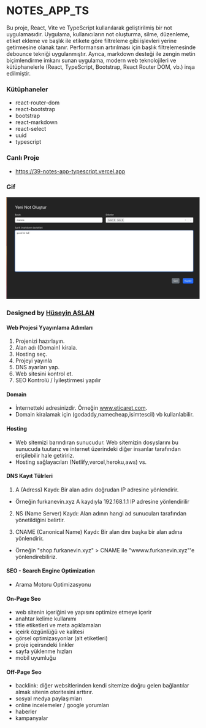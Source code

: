 # NOTES_APP_TS

Bu proje, React, Vite ve TypeScript kullanılarak geliştirilmiş bir not uygulamasıdır. Uygulama, kullanıcıların not oluşturma, silme, düzenleme, etiket ekleme ve başlık ile etikete göre filtreleme gibi işlevleri yerine getirmesine olanak tanır. Performansın artırılması için başlık filtrelemesinde debounce tekniği uygulanmıştır. Ayrıca, markdown desteği ile zengin metin biçimlendirme imkanı sunan uygulama, modern web teknolojileri ve kütüphanelerle (React, TypeScript, Bootstrap, React Router DOM, vb.) inşa edilmiştir.


### Kütüphaneler

- react-router-dom
- react-bootstrap
- bootstrap
- react-markdown
- react-select
- uuid
- typescript

### Canlı Proje 

- https://39-notes-app-typescript.vercel.app

### Gif

![](./public/Aug-25-2024%2021-53-06.gif) 

###  Designed by <a href="https://www.linkedin.com/in/huseyin-aslan-128519203/" target="_blank">Hüseyin ASLAN</a>













#### Web Projesi Yyayınlama Adımları

1. Projenizi hazırlayın.
2. Alan adı (Domain) kirala.
3. Hosting seç.
4. Projeyi yayınla
5. DNS ayarları yap.
6. Web sitesini kontrol et.
7. SEO Kontrolü / İyileştirmesi yapılır

#### Domain

- İnternetteki adresinizdir. Örneğin www.eticaret.com.
- Domain kiralamak için (godaddy,namecheap,isimtescil) vb kullanlabilir.

#### Hosting

- Web sitemizi barındıran sunucudur. Web sitemizin dosyslarını bu sunucuda tuutarız ve internet üzerindeki diğer insanlar tarafından erişilebilir hale getiririz.
- Hosting sağlayacıları (Netlify,vercel,heroku,aws) vs.

#### DNS Kayıt Tülrleri

1. A (Adress) Kaydı: Bir alan adını doğrudan IP adresine yönlendirir.

- Örneğin furkanevin.xyz A kaydıyla 192.168.1.1 IP adresine yönlendirilir

2. NS (Name Server) Kaydı: Alan adının hangi ad sunucuları tarafından yönetildiğini belirtir.

3. CNAME (Canonical Name) Kaydı: Bir alan dını başka bir alan adına yönlendirir.

- Örneğin "shop.furkanevin.xyz" > CNAME ile "wwww.furkanevin.xyz"'e yönlendirebiliriz.

#### SEO - Search Engine Optimization

- Arama Motoru Optimizasyonu

#### On-Page Seo

- web sitenin içeriğini ve yapısını optimize etmeye içerir
- anahtar kelime kullanımı
- title etiketleri ve meta açıklamaları
- içeirk özgünlüğü ve kalitesi
- görsel optimizasyonlar (alt etiketleri)
- proje içeirsndeki linkler
- sayfa yüklenme hızları
- mobil uyumluğu

#### Off-Page Seo

- backlink: diğer websitlerinden kendi sitemize doğru gelen bağlantılar almak sitenin otoritesini arttırır.
- sosyal medya paylaşımları
- online incelemeler / google yorumları
- haberler
- kampanyalar
